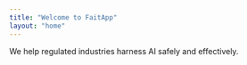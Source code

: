 ```yaml
---
title: "Welcome to FaitApp"
layout: "home"
---
```


We help regulated industries harness AI safely and effectively.